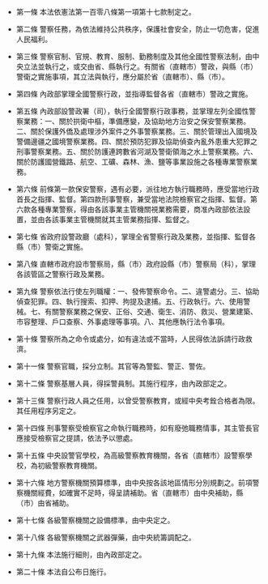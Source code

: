 * 第一條 本法依憲法第一百零八條第一項第十七款制定之。

* 第二條 警察任務，為依法維持公共秩序，保護社會安全，防止一切危害，促進人民福利。

* 第三條 警察官制、官規、教育、服制、勤務制度及其他全國性警察法制，由中央立法並執行之，或交由省、縣執行之。有關省（直轄市）警政，與縣（市）警衛之實施事項，其立法與執行，應分屬於省（直轄市）、縣（市）。

* 第四條 內政部掌理全國警察行政，並指導監督各省（直轄市）警政之實施。

* 第五條 內政部設警政署（司），執行全國警察行政事務，並掌理左列全國性警察業務：一、關於拱衛中樞，準備應變，及協助地方治安之保安警察業務。二、關於保護外僑及處理涉外案件之外事警察業務。三、關於管理出入國境及警備邊疆之國境警察業務。四、關於預防犯罪及協助偵查內亂外患重大犯罪之刑事警察業務。五、關於防護連跨數省河湖及警衛領海之水上警察業務。六、關於防護國營鐵路、航空、工礦、森林、漁、鹽等事業設施之各種專業警察業務。

* 第六條 前條第一款保安警察，遇有必要，派往地方執行職務時，應受當地行政首長之指揮、監督。第四款刑事警察，兼受當地法院檢察官之指揮、監督。第六款各種專業警察，得由各該事業主管機關視業務需要，商准內政部依法設置，並由各該事業主管機關就其主管業務指揮、監督之。

* 第七條 省政府設警政廳（處科），掌理全省警察行政及業務，並指揮、監督各縣（市）警衛之實施。

* 第八條 直轄市政府設市警察局，縣（市）政府設縣（市）警察局（科），掌理各該管區之警察行政及業務。

* 第九條 警察依法行使左列職權：一、發佈警察命令。二、違警處分。三、協助偵查犯罪。四、執行搜索、扣押、拘提及逮捕。五、行政執行。六、使用警械。七、有關警察業務之保安、正俗、交通、衛生、消防、救災、營業建築、市容整理、戶口查察、外事處理等事項。八、其他應執行法令事項。

* 第十條 警察所為之命令或處分，如有違法或不當時，人民得依法訴請行政救濟。

* 第十一條 警察官職，採分立制。其官等為警監、警正、警佐。

* 第十二條 警察基層人員，得採警員制。其施行程序，由內政部定之。

* 第十三條 警察行政人員之任用，以曾受警察教育，或經中央考銓合格者為限。其任用程序另定之。

* 第十四條 刑事警察受檢察官之命執行職務時，如有廢弛職務情事，其主管長官應接受檢察官之提請，依法予以懲處。

* 第十五條 中央設警官學校，為高級警察教育機關，各省（直轄市）設警察學校，為初級警察教育機關。

* 第十六條 地方警察機關預算標準，由中央按各該地區情形分別規劃之。前項警察機關經費，如確實不足時，得呈請補助。省（直轄市）由中央補助，縣（市）由省補助。

* 第十七條 各級警察機關之設備標準，由中央定之。

* 第十八條 各級警察機關之武器彈藥，由中央統籌調配之。

* 第十九條 本法施行細則，由內政部定之。

* 第二十條 本法自公布日施行。

